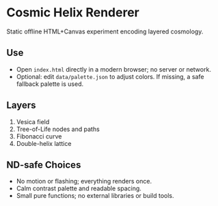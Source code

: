 # Cosmic Helix Renderer

Static offline HTML+Canvas experiment encoding layered cosmology.

## Use
- Open `index.html` directly in a modern browser; no server or network.
- Optional: edit `data/palette.json` to adjust colors. If missing, a safe fallback palette is used.

## Layers
1. Vesica field
2. Tree-of-Life nodes and paths
3. Fibonacci curve
4. Double-helix lattice

## ND-safe Choices
- No motion or flashing; everything renders once.
- Calm contrast palette and readable spacing.
- Small pure functions; no external libraries or build tools.
